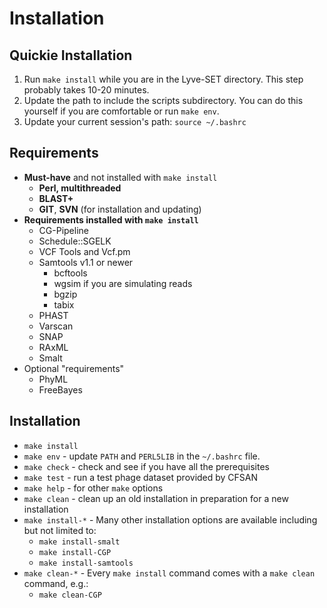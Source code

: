 Installation
============

Quickie Installation
--------------------

1. Run `make install` while you are in the Lyve-SET directory. This step probably takes 10-20 minutes.
2. Update the path to include the scripts subdirectory. You can do this yourself if you are comfortable or run `make env`.
3. Update your current session's path: `source ~/.bashrc`

Requirements
------------
* **Must-have** and not installed with `make install`
  * **Perl, multithreaded**
  * **BLAST+**
  * **GIT**, **SVN** (for installation and updating)
* **Requirements installed with `make install`**
  * CG-Pipeline
  * Schedule::SGELK
  * VCF Tools and Vcf.pm
  * Samtools v1.1 or newer
    * bcftools
    * wgsim if you are simulating reads
    * bgzip
    * tabix
  * PHAST
  * Varscan
  * SNAP
  * RAxML
  * Smalt
* Optional "requirements"
  * PhyML
  * FreeBayes

Installation
------------
* `make install`
* `make env` - update `PATH` and `PERL5LIB` in the `~/.bashrc` file.
* `make check` - check and see if you have all the prerequisites
* `make test` - run a test phage dataset provided by CFSAN
* `make help` - for other `make` options
* `make clean` - clean up an old installation in preparation for a new installation
* `make install-*` - Many other installation options are available including but not limited to:
  * `make install-smalt`
  * `make install-CGP`
  * `make install-samtools`
* `make clean-*` - Every `make install` command comes with a `make clean` command, e.g.:
  * `make clean-CGP`

